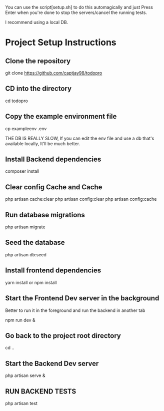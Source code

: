 You can use the script[setup.sh] to do this automagically and just Press Enter when you're done to stop the servers/cancel the running tests.

I recommend using a local DB.

# Project Setup Instructions

## Clone the repository

git clone https://github.com/captjay98/todopro

## CD into the directory

cd todopro

## Copy the example environment file

cp exampleenv .env

THE DB IS REALLY SLOW, If you can edit the env file and use a db that's available locally, It'll be much better.

## Install Backend dependencies

composer install

## Clear config Cache and Cache

php artisan cache:clear
php artisan config:clear
php artisan config:cache

## Run database migrations

php artisan migrate

## Seed the database

php artisan db:seed

## Install frontend dependencies

yarn install or npm install

## Start the Frontend Dev server in the background

Better to run it in the foreground and run the backend in another tab

npm run dev &

## Go back to the project root directory

cd ..

## Start the Backend Dev server

php artisan serve &

## RUN BACKEND TESTS

php artisan test
